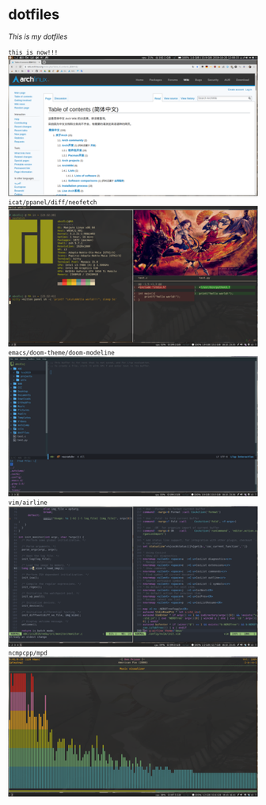 # dotfiles

*This is my dotfiles*

`this is now!!!`
![0](./img/2019-10-20-120815_1920x1080_scrot.png)
`icat/ppanel/diff/neofetch`
![1](./img/2019-10-18-233536_1920x1080_scrot.png)
`emacs/doom-theme/doom-modeline`
![2](./img/2019-10-18-233630_1920x1080_scrot.png)
`vim/airline`
![3](./img/2019-10-18-234500_1920x1080_scrot.png)
`ncmpcpp/mpd`
![4](./img/2019-10-19-164103_1920x1080_scrot.png)
